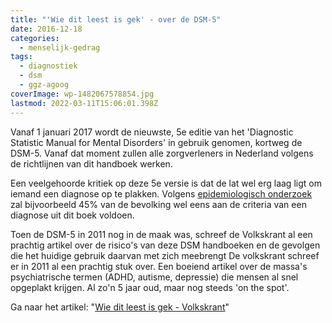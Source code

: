 ```yaml
---
title: "'Wie dit leest is gek' - over de DSM-5"
date: 2016-12-18
categories:
  - menselijk-gedrag
tags:
  - diagnostiek
  - dsm
  - ggz-agoog
coverImage: wp-1482067578854.jpg
lastmod: 2022-03-11T15:06:01.398Z
---
```


Vanaf 1 januari 2017 wordt de nieuwste, 5e editie van het 'Diagnostic Statistic Manual for Mental Disorders' in gebruik genomen, kortweg de DSM-5. Vanaf dat moment zullen alle zorgverleners in Nederland volgens de richtlijnen van dit handboek werken.

Een veelgehoorde kritiek op deze 5e versie is dat de lat wel erg laag ligt om iemand een diagnose op te plakken. Volgens [epidemiologisch onderzoek](http://www.ggztotaal.nl/pg-29166-7-89824/pagina/dsm_5.html) zal bijvoorbeeld 45% van de bevolking wel eens aan de criteria van een diagnose uit dit boek voldoen.

Toen de DSM-5 in 2011 nog in de maak was, schreef de Volkskrant al een prachtig artikel over de risico's van deze DSM handboeken en de gevolgen die het huidige gebruik daarvan met zich meebrengt De volkskrant schreef er in 2011 al een prachtig stuk over. Een boeiend artikel over de massa's psychiatrische termen (ADHD, autisme, depressie) die mensen al snel opgeplakt krijgen. Al zo'n 5 jaar oud, maar nog steeds 'on the spot'.

Ga naar het artikel: "[Wie dit leest is gek - Volkskrant](https://12ft.io/proxy?q=https://www.volkskrant.nl/nieuws-achtergrond/wie-dit-leest-is-gek~b9cd8a4f)"

